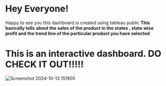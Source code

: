 # Hey Everyone!
  Happy to see you this dashboard is created using tableau public 
   **This basically tells about the sales of the product in the  states , state wise profit and the trend line of the particular product you have selected**
   # This is an interactive dashboard. DO CHECK IT OUT!!!!!
  ![Screenshot 2024-10-13 151905](https://github.com/user-attachments/assets/d467f4c6-696c-4ad3-8288-a7a54168f9e4)
 
  
